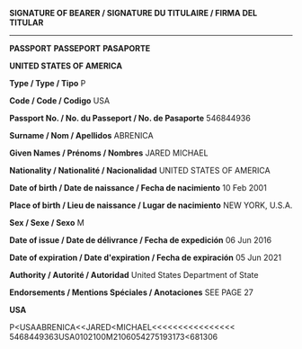 **SIGNATURE OF BEARER / SIGNATURE DU TITULAIRE / FIRMA DEL TITULAR**

---

**PASSPORT**
**PASSEPORT**
**PASAPORTE**

**UNITED STATES OF AMERICA**

**Type / Type / Tipo** P

**Code / Code / Codigo** USA

**Passport No. / No. du Passeport / No. de Pasaporte** 546844936

**Surname / Nom / Apellidos** ABRENICA

**Given Names / Prénoms / Nombres** JARED MICHAEL

**Nationality / Nationalité / Nacionalidad** UNITED STATES OF AMERICA

**Date of birth / Date de naissance / Fecha de nacimiento** 10 Feb 2001

**Place of birth / Lieu de naissance / Lugar de nacimiento** NEW YORK, U.S.A.

**Sex / Sexe / Sexo** M

**Date of issue / Date de délivrance / Fecha de expedición** 06 Jun 2016

**Date of expiration / Date d'expiration / Fecha de expiración** 05 Jun 2021

**Authority / Autorité / Autoridad** United States Department of State

**Endorsements / Mentions Spéciales / Anotaciones** SEE PAGE 27

**USA**

P<USAABRENICA<<JARED<MICHAEL<<<<<<<<<<<<<<<<
5468449363USA0102100M2106054275193173<681306
